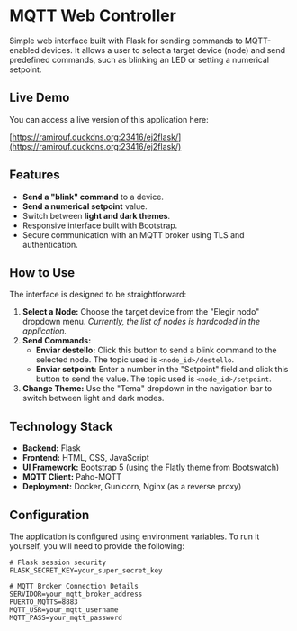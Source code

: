 # MQTT Web Controller

Simple web interface built with Flask for sending commands to MQTT-enabled devices.
It allows a user to select a target device (node) and send predefined commands, such as blinking an LED or setting a numerical setpoint.

## Live Demo

You can access a live version of this application here:

[https://ramirouf.duckdns.org:23416/ej2flask/](https://ramirouf.duckdns.org:23416/ej2flask/)

## Features

- **Send a "blink" command** to a device.
- **Send a numerical setpoint** value.
- Switch between **light and dark themes**.
- Responsive interface built with Bootstrap.
- Secure communication with an MQTT broker using TLS and authentication.

## How to Use

The interface is designed to be straightforward:

1.  **Select a Node:** Choose the target device from the "Elegir nodo" dropdown menu. _Currently, the list of nodes is hardcoded in the application._
2.  **Send Commands:**
    - **Enviar destello:** Click this button to send a blink command to the selected node. The topic used is `<node_id>/destello`.
    - **Enviar setpoint:** Enter a number in the "Setpoint" field and click this button to send the value. The topic used is `<node_id>/setpoint`.
3.  **Change Theme:** Use the "Tema" dropdown in the navigation bar to switch between light and dark modes.

## Technology Stack

- **Backend:** Flask
- **Frontend:** HTML, CSS, JavaScript
- **UI Framework:** Bootstrap 5 (using the Flatly theme from Bootswatch)
- **MQTT Client:** Paho-MQTT
- **Deployment:** Docker, Gunicorn, Nginx (as a reverse proxy)

## Configuration

The application is configured using environment variables. To run it yourself, you will need to provide the following:

```
# Flask session security
FLASK_SECRET_KEY=your_super_secret_key

# MQTT Broker Connection Details
SERVIDOR=your_mqtt_broker_address
PUERTO_MQTTS=8883
MQTT_USR=your_mqtt_username
MQTT_PASS=your_mqtt_password
```
